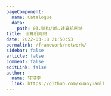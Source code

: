 ```yaml
---
pageComponent: 
  name: Catalogue
  data: 
    path: 03.架构/05.计算机网络
title: 计算机网络
date: 2022-03-18 21:50:53
permalink: /framework/network/
sidebar: false
article: false
comment: false
editLink: false
author: 
  name: 轩辕李
  link: https://github.com/xuanyuanli
---
```

